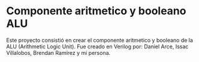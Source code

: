 # Componente aritmetico y booleano ALU
 Este proyecto consistió en crear el componente aritmetico y booleano de la ALU (Arithmetic Logic Unit). Fue creado en Verilog por: Daniel Arce, Issac Villalobos, Brendan Ramírez y mi persona.
